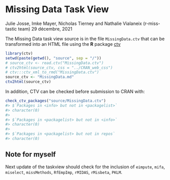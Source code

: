 Missing Data Task View
================
Julie Josse, Imke Mayer, Nicholas Tierney and Nathalie Vialaneix
(r-miss-tastic team)
29 décembre, 2021

<!-- README.md is generated from README.Rmd. Please edit that file -->

The Missing Data task view source is in the file `MissingData.ctv` that
can be transformed into an HTML file using the **R** package
[ctv](https://CRAN.R-project.org/package=ctv)

``` r
library(ctv)
setwd(paste(getwd(), "source", sep = "/"))
# source_ctv <- read.ctv("MissingData.ctv")
# ctv2html(source_ctv, css = "../CRAN_web_css")
# ctv:::ctv_xml_to_rmd("MissingData.ctv")
source_ctv <- "MissingData.md"
ctv2html(source_ctv)
```

In addition, CTV can be checked before submission to CRAN with:

``` r
check_ctv_packages("source/MissingData.ctv")
#> $`Packages in <info> but not in <packagelist>`
#> character(0)
#> 
#> $`Packages in <packagelist> but not in <info>`
#> character(0)
#> 
#> $`Packages in <packagelist> but not in repos`
#> character(0)
```

## Note for myself

Next update of the taskview should check for the inclusion of `eimpute`,
`mifa`, `miselect`, `missMethods`, `RfEmpImp`, `rMIDAS`, `rMisbeta`,
`PKLM`.
